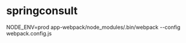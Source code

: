 springconsult
=============

NODE_ENV=prod app-webpack/node_modules/.bin/webpack --config webpack.config.js